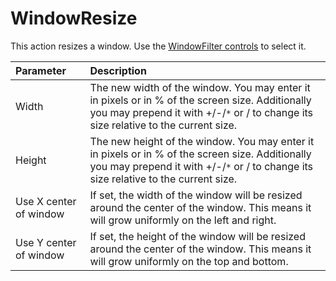 # WindowResize #
This action resizes a window. Use the [WindowFilter controls](docsGenericWindowFilter.md) to select it.

| **Parameter** | **Description** |
|:--------------|:----------------|
|Width          |The new width of the window. You may enter it in pixels or in % of the screen size. Additionally you may prepend it with +/-/`*` or / to change its size relative to the current size.|
|Height         |The new height of the window. You may enter it in pixels or in % of the screen size. Additionally you may prepend it with +/-/`*` or / to change its size relative to the current size.|
|Use X center of window|If set, the width of the window will be resized around the center of the window. This means it will grow uniformly on the left and right.|
|Use Y center of window|If set, the height of the window will be resized around the center of the window. This means it will grow uniformly on the top and bottom.|